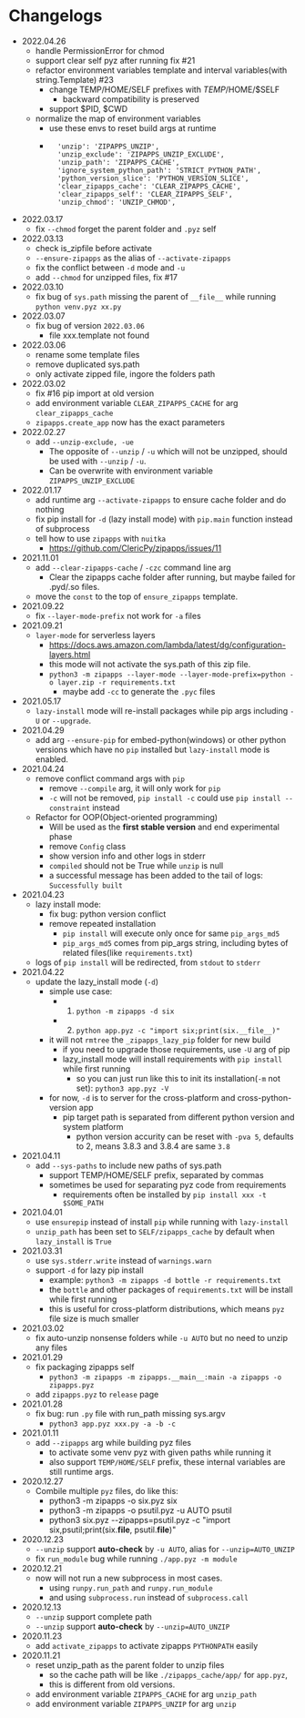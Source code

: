 
# Changelogs


- 2022.04.26
  - handle PermissionError for chmod
  - support clear self pyz after running fix #21
  - refactor environment variables template and interval variables(with string.Template) #23
    - change TEMP/HOME/SELF prefixes with $TEMP/$HOME/$SELF
      - backward compatibility is preserved
    - support $PID, $CWD
  - normalize the map of environment variables
    - use these envs to reset build args at runtime
    - 
            'unzip': 'ZIPAPPS_UNZIP',
            'unzip_exclude': 'ZIPAPPS_UNZIP_EXCLUDE',
            'unzip_path': 'ZIPAPPS_CACHE',
            'ignore_system_python_path': 'STRICT_PYTHON_PATH',
            'python_version_slice': 'PYTHON_VERSION_SLICE',
            'clear_zipapps_cache': 'CLEAR_ZIPAPPS_CACHE',
            'clear_zipapps_self': 'CLEAR_ZIPAPPS_SELF',
            'unzip_chmod': 'UNZIP_CHMOD',
- 2022.03.17
  - fix `--chmod` forget the parent folder and `.pyz` self
- 2022.03.13
  - check is_zipfile before activate
  - `--ensure-zipapps` as the alias of `--activate-zipapps`
  - fix the conflict between `-d` mode and `-u`
  - add `--chmod` for unzipped files, fix #17
- 2022.03.10
  - fix bug of `sys.path` missing the parent of `__file__` while running `python venv.pyz xx.py`
- 2022.03.07
  - fix bug of version `2022.03.06`
    - file xxx.template not found
- 2022.03.06
  - rename some template files
  - remove duplicated sys.path
  - only activate zipped file, ingore the folders path
- 2022.03.02
  - fix #16 pip import at old version
  - add environment variable `CLEAR_ZIPAPPS_CACHE` for arg `clear_zipapps_cache`
  - `zipapps.create_app` now has the exact parameters
- 2022.02.27
  - add `--unzip-exclude, -ue`
    - The opposite of `--unzip` / `-u` which will not be unzipped, should be used with `--unzip` / `-u`.
    - Can be overwrite with environment variable `ZIPAPPS_UNZIP_EXCLUDE`
- 2022.01.17
  - add runtime arg `--activate-zipapps` to ensure cache folder and do nothing
  - fix pip install for `-d` (lazy install mode) with `pip.main` function instead of subprocess
  - tell how to use `zipapps` with `nuitka`
    - https://github.com/ClericPy/zipapps/issues/11
- 2021.11.01
  - add `--clear-zipapps-cache` / `-czc` command line arg
    - Clear the zipapps cache folder after running, but maybe failed for .pyd/.so files.
  - <refactor> move the `const` to the top of `ensure_zipapps` template.
- 2021.09.22
  - fix `--layer-mode-prefix` not work for `-a` files
- 2021.09.21
  - `layer-mode` for serverless layers
    - https://docs.aws.amazon.com/lambda/latest/dg/configuration-layers.html
    - this mode will not activate the sys.path of this zip file.
    - `python3 -m zipapps --layer-mode --layer-mode-prefix=python -o layer.zip -r requirements.txt`
      - maybe add `-cc` to generate the `.pyc` files
- 2021.05.17
  - `lazy-install` mode will re-install packages while pip args including `-U` or `--upgrade`.
- 2021.04.29
  - add arg `--ensure-pip` for embed-python(windows) or other python versions which have no `pip` installed but `lazy-install` mode is enabled.
- 2021.04.24
  - remove conflict command args with `pip`
    - remove `--compile` arg, it will only work for `pip`
    - `-c` will not be removed, `pip install -c` could use `pip install --constraint` instead
  - Refactor for OOP(Object-oriented programming)
    - Will be used as the **first stable version** and end experimental phase
    - remove `Config` class
    - show version info and other logs in stderr
    - `compiled` should not be True while `unzip` is null
    - a successful message has been added to the tail of logs: `Successfully built`
- 2021.04.23
  - lazy install mode:
    - fix bug: python version conflict
    - remove repeated installation
      - `pip install` will execute only once for same `pip_args_md5`
      - `pip_args_md5` comes from pip_args string, including bytes of related files(like `requirements.txt`)
  - logs of `pip install` will be redirected, from `stdout` to `stderr`
- 2021.04.22
  - update the lazy_install mode (`-d`)
    - simple use case:
      - 1. `python -m zipapps -d six`
      - 2. `python app.pyz -c "import six;print(six.__file__)"`
    - it will not `rmtree` the `_zipapps_lazy_pip` folder for new build
      - if you need to upgrade those requirements, use `-U` arg of pip
      - lazy_install mode will install requirements with `pip install` while first running
        - so you can just run like this to init its installation(`-m` not set): `python3 app.pyz -V`
    - for now, `-d` is to server for the cross-platform and cross-python-version app
      - pip target path is separated from different python version and system platform
        - python version accurity can be reset with `-pva 5`, defaults to 2, means 3.8.3 and 3.8.4 are same `3.8`
- 2021.04.11
  - add `--sys-paths` to include new paths of sys.path
    - support TEMP/HOME/SELF prefix, separated by commas
    - sometimes be used for separating pyz code from requirements
      - requirements often be installed by `pip install xxx -t $SOME_PATH`
- 2021.04.01
  - use `ensurepip` instead of install `pip` while running with `lazy-install`
  - `unzip_path` has been set to `SELF/zipapps_cache` by default when `lazy_install` is `True`
- 2021.03.31
  - use `sys.stderr.write` instead of `warnings.warn`
  - support `-d` for lazy pip install
    - example: `python3 -m zipapps -d bottle -r requirements.txt`
    - the `bottle` and other packages of `requirements.txt` will be install while first running
    - this is useful for cross-platform distributions, which means `pyz` file size is much smaller
- 2021.03.02
  - fix auto-unzip nonsense folders while `-u AUTO` but no need to unzip any files
- 2021.01.29
  - fix packaging zipapps self
    - `python3 -m zipapps -m zipapps.__main__:main -a zipapps -o zipapps.pyz`
  - add `zipapps.pyz` to `release` page
- 2021.01.28
  - fix bug: run `.py` file with run_path missing sys.argv
    - `python3 app.pyz xxx.py -a -b -c`
- 2021.01.11
  - add `--zipapps` arg while building pyz files
    - to activate some venv pyz with given paths while running it
    - also support `TEMP/HOME/SELF` prefix, these internal variables are still runtime args.
- 2020.12.27
  - Combile multiple `pyz` files, do like this:
    - python3 -m zipapps -o six.pyz six
    - python3 -m zipapps -o psutil.pyz -u AUTO psutil
    - python3 six.pyz --zipapps=psutil.pyz -c "import six,psutil;print(six.__file__, psutil.__file__)"
- 2020.12.23
  - `--unzip` support **auto-check** by `-u AUTO`, alias for `--unzip=AUTO_UNZIP`
  - fix `run_module` bug while running `./app.pyz -m module`
- 2020.12.21
  - now will not run a new subprocess in most cases.
    - using `runpy.run_path` and `runpy.run_module`
    - and using `subprocess.run` instead of `subprocess.call`
- 2020.12.13
  - `--unzip` support complete path
  - `--unzip` support **auto-check** by `--unzip=AUTO_UNZIP`
- 2020.11.23
  - add `activate_zipapps` to activate zipapps `PYTHONPATH` easily
- 2020.11.21
  - reset unzip_path as the parent folder to unzip files
    - so the cache path will be like `./zipapps_cache/app/` for `app.pyz`,
    - this is different from old versions.
  - add environment variable `ZIPAPPS_CACHE` for arg `unzip_path`
  - add environment variable `ZIPAPPS_UNZIP` for arg `unzip`
